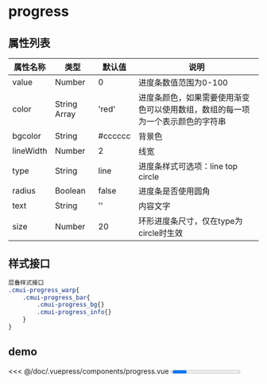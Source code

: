 # progress

## 属性列表
|属性名称|类型|默认值|说明
|---|---|---|---|
|value|Number|0|进度条数值范围为0-100
|color|String Array|'red'|进度条颜色，如果需要使用渐变色可以使用数组，数组的每一项为一个表示颜色的字符串
|bgcolor|String|#cccccc|背景色
|lineWidth|Number|2|线宽
|type|String|line|进度条样式可选项：line top circle
|radius|Boolean|false|进度条是否使用圆角
|text|String|''|内容文字
|size|Number|20|环形进度条尺寸，仅在type为circle时生效
## 样式接口
```scss
层叠样式接口
.cmui-progress_warp{
	.cmui-progress_bar{
		.cmui-progress_bg{}
		.cmui-progress_info{}
	}
}
```
## demo
<<< @/doc/.vuepress/components/progress.vue
<Progress />
